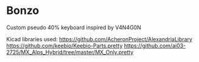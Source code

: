 # Bonzo
Custom pseudo 40% keyboard inspired by V4N4G0N

Kicad libraries used:
https://github.com/AcheronProject/AlexandriaLibrary
https://github.com/keebio/Keebio-Parts.pretty
https://github.com/ai03-2725/MX_Alps_Hybrid/tree/master/MX_Only.pretty
